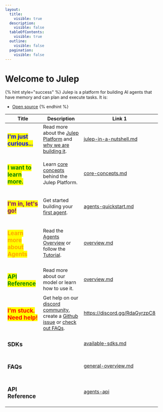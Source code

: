 ```yaml
---
layout:
  title:
    visible: true
  description:
    visible: false
  tableOfContents:
    visible: true
  outline:
    visible: false
  pagination:
    visible: false
---
```


# Welcome to Julep

{% hint style="success" %}
Julep is a platform for building AI agents that have memory and can plan and execute tasks. It is:

* [Open source](https://github.com/julep-ai/julep)
{% endhint %}

<table data-column-title-hidden data-view="cards"><thead><tr><th>Title</th><th>Description</th><th data-hidden data-card-target data-type="content-ref">Link 1</th></tr></thead><tbody><tr><td><h3><mark style="color:blue;">I'm just curious...</mark></h3></td><td>Read more about the <a href="introduction/julep-in-a-nutshell.md">Julep Platform</a> and <a href="README (1).md">why we are building it</a>.</td><td><a href="introduction/julep-in-a-nutshell.md">julep-in-a-nutshell.md</a></td></tr><tr><td><h3><mark style="color:green;">I want to learn more.</mark></h3></td><td>Learn <a href="introduction/core-concepts.md">core concepts</a> behind the Julep Platform.</td><td><a href="introduction/core-concepts.md">core-concepts.md</a></td></tr><tr><td><h3><mark style="color:purple;">I'm in, let's go!</mark></h3></td><td>Get started building your <a href="broken-reference">first agent</a>.</td><td><a href="getting-started/agents-quickstart.md">agents-quickstart.md</a></td></tr><tr><td><h3><mark style="color:orange;">Learn more about Agents</mark></h3></td><td>Read the <a href="agents/overview.md">Agents Overview</a> or follow the <a href="agents/tutorial.md">Tutorial</a>.</td><td><a href="agents/overview.md">overview.md</a></td></tr><tr><td><h3><mark style="color:green;">API Reference</mark></h3></td><td>Read more about our model or learn how to use it.</td><td><a href="api-reference/agents-api/README.md">overview.md</a></td></tr><tr><td><h3><mark style="color:red;">I'm stuck. Need help!</mark></h3></td><td>Get help on our <a href="https://discord.gg/RdaGyrzpC8">discord community</a>, create a <a href="https://github.com/julep-ai/platform">Github issue</a> or <a href="faqs/technical-details.md">check out FAQs</a>.</td><td><a href="https://discord.gg/RdaGyrzpC8">https://discord.gg/RdaGyrzpC8</a></td></tr><tr><td><h3>SDKs</h3></td><td></td><td><a href="sdks/available-sdks.md">available-sdks.md</a></td></tr><tr><td><h3>FAQs</h3></td><td></td><td><a href="faqs/general-overview.md">general-overview.md</a></td></tr><tr><td><h3>API Reference</h3></td><td></td><td><a href="api-reference/agents-api/">agents-api</a></td></tr></tbody></table>
